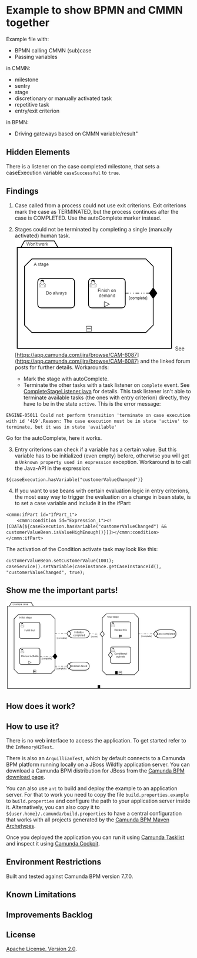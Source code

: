 # Example to show BPMN and CMMN together

Example file with:

- BPMN calling CMMN (sub)case
- Passing variables

in CMMN:
- milestone
- sentry
- stage
- discretionary or manually activated task
- repetitive task
- entry/exit criterion

in BPMN:
- Driving gateways based on CMMN variable/result"

## Hidden Elements

There is a listener on the case completed milestone, that sets a caseExecution variable `caseSuccessful` to `true`.

## Findings

1. Case called from a process could not use exit criterions.
Exit criterions mark the case as TERMINATED, but the process continues after the case is COMPLETED. Use the autoComplete marker instead.

2. Stages could not be terminated by completing a single (manually activated) human task.
![case diagram](documentation/exit-stage-on-task-completion.png)
See [https://app.camunda.com/jira/browse/CAM-6087](https://app.camunda.com/jira/browse/CAM-6087) and the linked forum posts for further details.
Workarounds: 
	- Mark the stage with autoComplete.
	- Terminate the other tasks with a task listener on `complete` event. See [CompleteStageListener.java](src/main/java/com/camunda/consulting/bpmn_cmmn_example/CompleteStageListener.java) for details. 
This task listener isn't able to terminate available tasks (the ones with entry criterion) directly, they have to be in the state `active`. This is the error message:
```
ENGINE-05011 Could not perform transition 'terminate on case execution with id '419'.Reason: The case execution must be in state 'active' to terminate, but it was in state 'available'
```
Go for the autoComplete, here it works.

3. Entry criterions can check if a variable has a certain value. But this variable has to be initialized (even empty) before, otherwise you will get a `Unknown property used in expression` exception. Workaround is to call the Java-API in the expression:
```
${caseExecution.hasVariable("customerValueChanged")}
```

4. If you want to use beans with certain evaluation logic in entry criterions, the most easy way to trigger the evaluation on a change in bean state, is to set a case variable and include it in the ifPart:
```
<cmmn:ifPart id="IfPart_1">
    <cmmn:condition id="Expression_1"><![CDATA[${caseExecution.hasVariable("customerValueChanged") && customerValueBean.isValueHighEnough()}]]></cmmn:condition>
</cmmn:ifPart>
```
The activation of the Condition activate task may look like this:
```
customerValueBean.setCustomerValue(1001);
caseService().setVariable(caseInstance.getCaseInstanceId(), "customerValueChanged", true);
```

## Show me the important parts!
![BPMN Process](src/main/resources/exampleCase.png)

## How does it work?

## How to use it?
There is no web interface to access the application.
To get started refer to the `InMemoryH2Test`.

There is also an `ArquillianTest`, which by default connects to a
Camunda BPM platform running locally on a JBoss Wildfly application server.
You can download a Camunda BPM distribution for JBoss from the
[Camunda BPM download page](http://camunda.org/download/).

You can also use `ant` to build and deploy the example to an application server.
For that to work you need to copy the file `build.properties.example` to `build.properties`
and configure the path to your application server inside it.
Alternatively, you can also copy it to `${user.home}/.camunda/build.properties`
to have a central configuration that works with all projects generated by the
[Camunda BPM Maven Archetypes](http://docs.camunda.org/latest/guides/user-guide/#process-applications-maven-project-templates-archetypes).

Once you deployed the application you can run it using
[Camunda Tasklist](http://docs.camunda.org/latest/guides/user-guide/#tasklist)
and inspect it using
[Camunda Cockpit](http://docs.camunda.org/latest/guides/user-guide/#cockpit).

## Environment Restrictions
Built and tested against Camunda BPM version 7.7.0.

## Known Limitations

## Improvements Backlog

## License
[Apache License, Version 2.0](http://www.apache.org/licenses/LICENSE-2.0).

<!-- HTML snippet for index page
  <tr>
    <td><img src="snippets/bpmn-cmmn-example/src/main/resources/process.png" width="100"></td>
    <td><a href="snippets/bpmn-cmmn-example">Camunda BPM Process Application</a></td>
    <td>A Process Application for [Camunda BPM](http://docs.camunda.org).</td>
  </tr>
-->
<!-- Tweet
New @CamundaBPM example: Camunda BPM Process Application - A Process Application for [Camunda BPM](http://docs.camunda.org). https://github.com/camunda/camunda-consulting/tree/master/snippets/bpmn-cmmn-example
-->